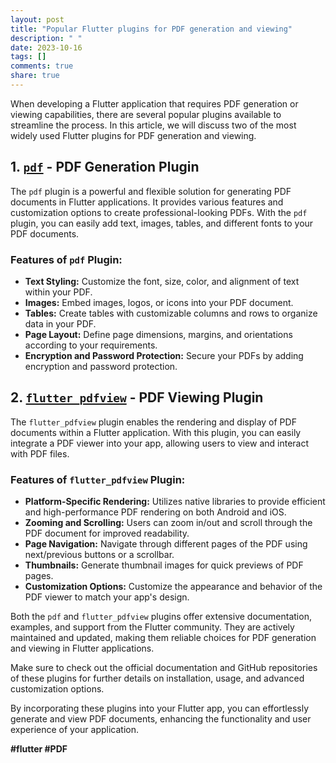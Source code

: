 ```yaml
---
layout: post
title: "Popular Flutter plugins for PDF generation and viewing"
description: " "
date: 2023-10-16
tags: []
comments: true
share: true
---
```


When developing a Flutter application that requires PDF generation or viewing capabilities, there are several popular plugins available to streamline the process. In this article, we will discuss two of the most widely used Flutter plugins for PDF generation and viewing.

## 1. [`pdf`](https://pub.dev/packages/pdf) - PDF Generation Plugin
The `pdf` plugin is a powerful and flexible solution for generating PDF documents in Flutter applications. It provides various features and customization options to create professional-looking PDFs. With the `pdf` plugin, you can easily add text, images, tables, and different fonts to your PDF documents.

### Features of `pdf` Plugin:
- **Text Styling:** Customize the font, size, color, and alignment of text within your PDF.
- **Images:** Embed images, logos, or icons into your PDF document.
- **Tables:** Create tables with customizable columns and rows to organize data in your PDF.
- **Page Layout:** Define page dimensions, margins, and orientations according to your requirements.
- **Encryption and Password Protection:** Secure your PDFs by adding encryption and password protection.

## 2. [`flutter_pdfview`](https://pub.dev/packages/flutter_pdfview) - PDF Viewing Plugin
The `flutter_pdfview` plugin enables the rendering and display of PDF documents within a Flutter application. With this plugin, you can easily integrate a PDF viewer into your app, allowing users to view and interact with PDF files.

### Features of `flutter_pdfview` Plugin:
- **Platform-Specific Rendering:** Utilizes native libraries to provide efficient and high-performance PDF rendering on both Android and iOS.
- **Zooming and Scrolling:** Users can zoom in/out and scroll through the PDF document for improved readability.
- **Page Navigation:** Navigate through different pages of the PDF using next/previous buttons or a scrollbar.
- **Thumbnails:** Generate thumbnail images for quick previews of PDF pages.
- **Customization Options:** Customize the appearance and behavior of the PDF viewer to match your app's design.

Both the `pdf` and `flutter_pdfview` plugins offer extensive documentation, examples, and support from the Flutter community. They are actively maintained and updated, making them reliable choices for PDF generation and viewing in Flutter applications.

Make sure to check out the official documentation and GitHub repositories of these plugins for further details on installation, usage, and advanced customization options.

By incorporating these plugins into your Flutter app, you can effortlessly generate and view PDF documents, enhancing the functionality and user experience of your application.

**#flutter #PDF**